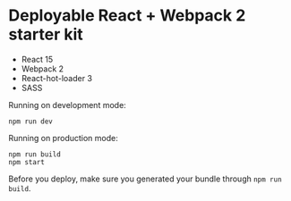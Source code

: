 # Deployable React + Webpack 2 starter kit

- React 15
- Webpack 2
- React-hot-loader 3
- SASS

Running on development mode:
```
npm run dev
```

Running on production mode:
```
npm run build
npm start
```

Before you deploy, make sure you generated your bundle through `npm run build`.
